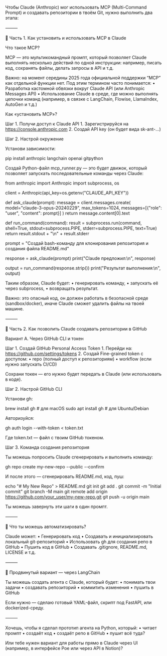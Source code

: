 Чтобы Claude (Anthropic) мог использовать MCP (Multi-Command Prompt) и создавать репозитории в твоём Git, нужно выполнить два этапа:

⸻

🔧 Часть 1. Как установить и использовать MCP в Claude

Что такое MCP?

MCP — это мультикомандный промпт, который позволяет Claude выполнять несколько действий по одной инструкции: например, писать код, сохранять файлы, делать запросы в API и т.д.

Важно: на момент середины 2025 года официальной поддержки “MCP” как отдельной функции нет. Под этим термином часто понимается:
	•	Разработка кастомной обвязки вокруг Claude API (или Anthropic Messages API)
	•	Использование Claude в среде, где можно выполнять цепочки команд (например, в связке с LangChain, Flowise, LlamaIndex, AutoGen и т.д.)

Как «установить MCP»?

Шаг 1. Получи доступ к Claude API
	1.	Зарегистрируйся на https://console.anthropic.com
	2.	Создай API key (он будет вида sk-ant-...)

Шаг 2. Настрой окружение

Установи зависимости:

pip install anthropic langchain openai gitpython

Создай Python-файл mcp_runner.py — это будет движок, который позволяет запускать последовательные команды через Claude:

from anthropic import Anthropic
import subprocess, os

client = Anthropic(api_key=os.getenv("CLAUDE_API_KEY"))

def ask_claude(prompt):
    message = client.messages.create(
        model="claude-3-opus-20240229",
        max_tokens=1024,
        messages=[{"role": "user", "content": prompt}]
    )
    return message.content[0].text

def run_command(command):
    result = subprocess.run(command, shell=True, stdout=subprocess.PIPE, stderr=subprocess.PIPE, text=True)
    return result.stdout + "\n" + result.stderr

prompt = "Создай bash-команду для клонирования репозитория и создания файла README.md"

response = ask_claude(prompt)
print("Claude предложил:\n", response)

output = run_command(response.strip())
print("Результат выполнения:\n", output)

Таким образом, Claude будет:
	•	генерировать команду,
	•	запускать её через subprocess,
	•	возвращать результат.

Важно: это опасный код, он должен работать в безопасной среде (sandbox/docker), иначе Claude сможет удалить файлы на твоей машине.

⸻

🚀 Часть 2. Как позволить Claude создавать репозитории в GitHub

Вариант A. Через GitHub CLI и токен

Шаг 1. Создай GitHub Personal Access Token
	1.	Перейди на: https://github.com/settings/tokens
	2.	Создай Fine-grained token с доступом:
	•	repo (полный доступ к репозиториям)
	•	workflow (если нужно запускать CI/CD)

Сохрани токен — его нужно будет передать в Claude (или использовать в коде).

Шаг 2. Настрой GitHub CLI

Установи gh:

brew install gh      # для macOS
sudo apt install gh  # для Ubuntu/Debian

Авторизуйся:

gh auth login --with-token < token.txt

Где token.txt — файл с твоим GitHub токеном.

Шаг 3. Команда создания репозитория

Ты можешь попросить Claude сгенерировать и выполнить команду:

gh repo create my-new-repo --public --confirm

И после этого — сгенерировать README.md, код, пуш:

echo "# My New Repo" > README.md
git init
git add .
git commit -m "Initial commit"
git branch -M main
git remote add origin https://github.com/your_user/my-new-repo.git
git push -u origin main

Ты можешь завернуть эти шаги в один промпт.

⸻

🎯 Что ты можешь автоматизировать?

Claude может:
	•	Генерировать код
	•	Создавать и инициализировать локальный git-репозиторий
	•	Использовать gh для создания репо в GitHub
	•	Пушить код в GitHub
	•	Создавать .gitignore, README.md, LICENSE и т.д.

⸻

🧠 Продвинутый вариант — через LangChain

Ты можешь создать агента с Claude, который будет:
	•	понимать твои задачи
	•	создавать репозиторий
	•	коммитить изменения
	•	пушить в GitHub

Если нужно — сделаю готовый YAML-файл, скрипт под FastAPI, или dockerized-среду.

⸻

Хочешь, чтобы я сделал прототип агента на Python, который:
	•	читает промпт
	•	создаёт код
	•	создаёт репо в GitHub
	•	пушит всё туда?

Или тебе нужен вариант для работы прямо в Claude через UI (например, в интерфейсе Poe или через API в Notion)?